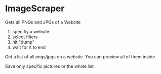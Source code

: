 # ImageScraper
Gets all PNGs and JPGs of a Website

1. specifiy a website
2. select filters
3. hit "dump"
4. wait for it to end

Get a list of all pngs/jpgs on a website.
You can preview all of them inside.

Save only specific pictures or the whole list.


